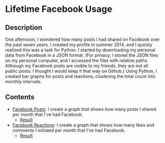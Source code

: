 # Lifetime Facebook Usage
## Description
One afternoon, I wondered how many posts I had shared on Facebook over the past seven years. I created my profile in summer 2014, and I quickly realized this was a task for Python. I started by downloading my personal data from Facebook in a JSON format. (For privacy, I stored the JSON files on my personal computer, and I accessed the files with relative paths. Although my Facebook posts are visible to my friends, they are not all public posts. I thought I would keep it that way on Github.) Using Python, I created bar graphs for posts and reactions, clustering the total count into monthly intervals. 


## Contents
* [Facebook Posts](facebook_posts.py): I create a graph that shows how many posts I shared per month that I've had Facebook.
  * [Result](posts_freq_graph.png) 
* [Facebook Reactions](facebook_reactions.py):  I create a graph that shows how many likes and comments I initiated per month that I've had Facebook.
  * [Result](reactions_freq_graph.png) 

